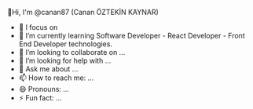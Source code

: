  👋Hi, I'm @canan87 (Canan ÖZTEKİN KAYNAR)
- 🔭 I focus on 
- 🌱 I’m currently learning Software Developer - React Developer - Front End Developer technologies.
- 👯 I’m looking to collaborate on ...
- 🤔 I’m looking for help with ...
- 💬 Ask me about ...
- 📫 How to reach me: ...
- 😄 Pronouns: ...
- ⚡ Fun fact: ...

